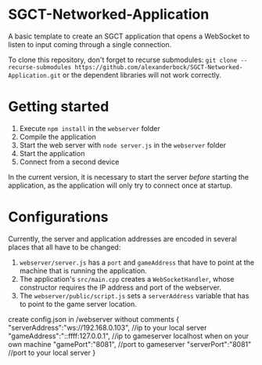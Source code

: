 # SGCT-Networked-Application
A basic template to create an SGCT application that opens a WebSocket to listen to input coming through a single connection.

To clone this repository, don't forget to recurse submodules: `git clone --recurse-submodules https://github.com/alexanderbock/SGCT-Networked-Application.git` or the dependent libraries will not work correctly.

# Getting started
1. Execute `npm install` in the `webserver` folder
2. Compile the application
3. Start the web server with `node server.js` in the `webserver` folder
4. Start the application
5. Connect from a second device

In the current version, it is necessary to start the server *before* starting the application, as the application will only try to connect once at startup.

# Configurations
Currently, the server and application addresses are encoded in several places that all have to be changed:
1. `webserver/server.js` has a `port` and `gameAddress` that have to point at the machine that is running the application.
2. The application's `src/main.cpp` creates a `WebSocketHandler`, whose constructor requires the IP address and port of the webserver.
3. The `webserver/public/script.js` sets a `serverAddress` variable that has to point to the game server location.

create config.json in /webserver without comments
{
    "serverAddress":"ws://192.168.0.103",   //ip to your local server
    "gameAddress":"::ffff:127.0.0.1",       //ip to gameserver localhost when on your own machine
    "gamePort":"8081",                      //port to gameserver
    "serverPort":"8081"                     //port to your local server
}

